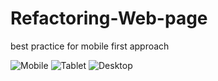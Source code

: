 # Refactoring-Web-page
best practice for mobile first approach 

![Mobile](/images/mobile.png)
![Tablet](/images/tablet.png)
![Desktop](/images/desktop.png)



